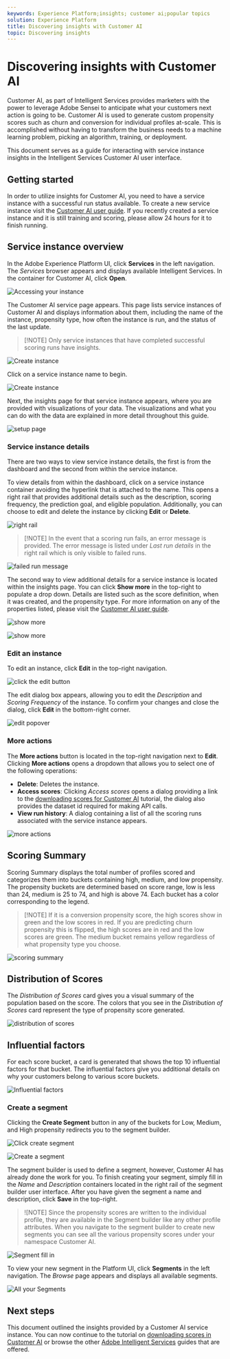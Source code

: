 ```yaml
---
keywords: Experience Platform;insights; customer ai;popular topics
solution: Experience Platform
title: Discovering insights with Customer AI
topic: Discovering insights
---
```


# Discovering insights with Customer AI

Customer AI, as part of Intelligent Services provides marketers with the power to leverage Adobe Sensei to anticipate what your customers next action is going to be. Customer AI is used to generate custom propensity scores such as churn and conversion for individual profiles at-scale. This is accomplished without having to transform the business needs to a machine learning problem, picking an algorithm, training, or deployment.

This document serves as a guide for interacting with service instance insights in the Intelligent Services Customer AI user interface.

## Getting started

In order to utilize insights for Customer AI, you need to have a service instance with a successful run status available. To create a new service instance visit the [Customer AI user guide](./user-guide.md). If you recently created a service instance and it is still training and scoring, please allow 24 hours for it to finish running.

## Service instance overview

In the Adobe Experience Platform UI, click **Services** in the left navigation. The *Services* browser appears and displays available Intelligent Services. In the container for Customer AI, click **Open**.

![Accessing your instance](./images/insights/navigate-to-service.png)

The Customer AI service page appears. This page lists service instances of Customer AI and displays information about them, including the name of the instance, propensity type, how often the instance is run, and the status of the last update.

>[!NOTE] Only service instances that have completed successful scoring runs have insights.

![Create instance](./images/insights/dashboard.png)

Click on a service instance name to begin.

![Create instance](./images/insights/click-the-name.png)

Next, the insights page for that service instance appears, where you are provided with visualizations of your data. The visualizations and what you can do with the data are explained in more detail throughout this guide.

![setup page](./images/insights/landing-page.png)


### Service instance details

There are two ways to view service instance details, the first is from the dashboard and the second from within the service instance. 

To view details from within the dashboard, click on a service instance container avoiding the hyperlink that is attached to the name. This opens a right rail that provides additional details such as the description, scoring frequency, the prediction goal, and eligible population. Additionally, you can choose to edit and delete the instance by clicking **Edit** or **Delete**.

![right rail](./images/insights/success-run.png)

>[!NOTE] In the event that a scoring run fails, an error message is provided. The error message is listed under *Last run details* in the right rail which is only visible to failed runs.

![failed run message](./images/insights/failed-run.png)

The second way to view additional details for a service instance is located within the insights page. You can click **Show more** in the top-right to populate a drop down. Details are listed such as the score definition, when it was created, and the propensity type. For more information on any of the properties listed, please visit the [Customer AI user guide](./user-guide.md).

![show more](./images/insights/landing-show-more.png)

![show more](./images/insights/show-more.png)

### Edit an instance

To edit an instance, click **Edit** in the top-right navigation.

![click the edit button](./images/insights/edit-button.png)

The edit dialog box appears, allowing you to edit the *Description* and *Scoring Frequency* of the instance. To confirm your changes and close the dialog, click **Edit** in the bottom-right corner.

![edit popover](./images/insights/edit-instance.png)

### More actions

The **More actions** button is located in the top-right navigation next to **Edit**. Clicking **More actions** opens a dropdown that allows you to select one of the following operations:

- **Delete**: Deletes the instance.
- **Access scores**: Clicking *Access scores* opens a dialog providing a link to the [downloading scores for Customer AI](./download-scores.md) tutorial, the dialog also provides the dataset id required for making API calls.
- **View run history**: A dialog containing a list of all the scoring runs associated with the service instance appears.

![more actions](./images/insights/more-actions.png)

## Scoring Summary

Scoring Summary displays the total number of profiles scored and categorizes them into buckets containing high, medium, and low propensity. The propensity buckets are determined based on score range, low is less than 24, medium is 25 to 74, and high is above 74. Each bucket has a color corresponding to the legend. 

>[!NOTE] If it is a conversion propensity score, the high scores show in green and the low scores in red. If you are predicting churn propensity this is flipped, the high scores are in red and the low scores are green. The medium bucket remains yellow regardless of what propensity type you choose.

![scoring summary](./images/insights/scoring-summary.png)

## Distribution of Scores

The *Distribution of Scores* card gives you a visual summary of the population based on the score. The colors that you see in the *Distribution of Scores* card represent the type of propensity score generated. 

![distribution of scores](./images/insights/distribution-of-scores.png)

## Influential factors

For each score bucket, a card is generated that shows the top 10 influential factors for that bucket. The influential factors give you additional details on why your customers belong to various score buckets.

![Influential factors](./images/insights/influential-factors.png)

### Create a segment

Clicking the **Create Segment** button in any of the buckets for Low, Medium, and High propensity redirects you to the segment builder.

![Click create segment](./images/insights/influential-factors-create-segment.png)

![Create a segment](./images/insights/create-segment.png)

The segment builder is used to define a segment, however, Customer AI has already done the work for you. To finish creating your segment, simply fill in the *Name* and *Description* containers located in the right rail of the segment builder user interface. After you have given the segment a name and description, click **Save** in the top-right.

>![NOTE] Since the propensity scores are written to the individual profile, they are available in the Segment builder like any other profile attributes. When you navigate to the segment builder to create new segments you can see all the various propensity scores under your namespace Customer AI.

![Segment fill in](./images/insights/segment-saving.png)

 To view your new segment in the Platform UI, click **Segments** in the left navigation. The *Browse* page appears and displays all available segments. 

 ![All your Segments](./images/insights/Segments-dashboard.png)

## Next steps

This document outlined the insights provided by a Customer AI service instance. You can now continue to the tutorial on [downloading scores in Customer AI](./download-scores.md) or browse the other [Adobe Intelligent Services](../home.md) guides that are offered.